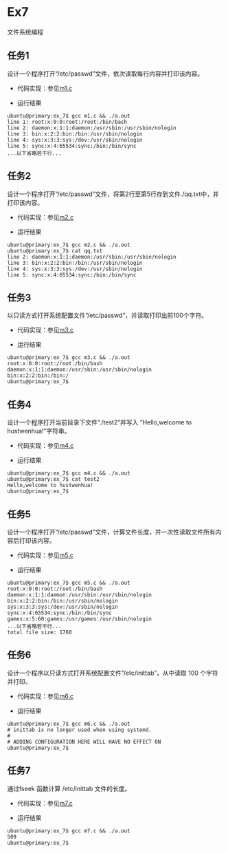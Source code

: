 # Ex7

文件系统编程

## 任务1

设计一个程序打开“/etc/passwd”文件，依次读取每行内容并打印该内容。

* 代码实现：参见[m1.c](m1.c)

* 运行结果

```log
ubuntu@primary:ex_7$ gcc m1.c && ./a.out 
line 1: root:x:0:0:root:/root:/bin/bash
line 2: daemon:x:1:1:daemon:/usr/sbin:/usr/sbin/nologin
line 3: bin:x:2:2:bin:/bin:/usr/sbin/nologin
line 4: sys:x:3:3:sys:/dev:/usr/sbin/nologin
line 5: sync:x:4:65534:sync:/bin:/bin/sync
...以下省略若干行...
```

## 任务2

设计一个程序打开“/etc/passwd”文件，将第2行至第5行存到文件./qq.txt中，并打印该内容。

* 代码实现：参见[m2.c](m2.c)

* 运行结果

```log
ubuntu@primary:ex_7$ gcc m2.c && ./a.out 
ubuntu@primary:ex_7$ cat qq.txt 
line 2: daemon:x:1:1:daemon:/usr/sbin:/usr/sbin/nologin
line 3: bin:x:2:2:bin:/bin:/usr/sbin/nologin
line 4: sys:x:3:3:sys:/dev:/usr/sbin/nologin
line 5: sync:x:4:65534:sync:/bin:/bin/sync
```

## 任务3

以只读方式打开系统配置文件“/etc/passwd”，并读取打印出前100个字符。

* 代码实现：参见[m3.c](m3.c)

* 运行结果

```log
ubuntu@primary:ex_7$ gcc m3.c && ./a.out 
root:x:0:0:root:/root:/bin/bash
daemon:x:1:1:daemon:/usr/sbin:/usr/sbin/nologin
bin:x:2:2:bin:/bin:/
ubuntu@primary:ex_7$ 
```

## 任务4

设计一个程序打开当前目录下文件“./test2”并写入 “Hello,welcome to hustwenhua!”字符串。

* 代码实现：参见[m4.c](m4.c)

* 运行结果

```log
ubuntu@primary:ex_7$ gcc m4.c && ./a.out 
ubuntu@primary:ex_7$ cat test2 
Hello,welcome to hustwenhua!
ubuntu@primary:ex_7$
```

## 任务5

设计一个程序打开“/etc/passwd”文件，计算文件长度，并一次性读取文件所有内容后打印该内容。

* 代码实现：参见[m5.c](m5.c)

* 运行结果

```log
ubuntu@primary:ex_7$ gcc m5.c && ./a.out 
root:x:0:0:root:/root:/bin/bash
daemon:x:1:1:daemon:/usr/sbin:/usr/sbin/nologin
bin:x:2:2:bin:/bin:/usr/sbin/nologin
sys:x:3:3:sys:/dev:/usr/sbin/nologin
sync:x:4:65534:sync:/bin:/bin/sync
games:x:5:60:games:/usr/games:/usr/sbin/nologin
...以下省略若干行...
total file size: 1760
```

## 任务6

设计一个程序以只读方式打开系统配置文件“/etc/inittab”，从中读取 100 个宇符并打印。

* 代码实现：参见[m6.c](m6.c)

* 运行结果

```log
ubuntu@primary:ex_7$ gcc m6.c && ./a.out 
# inittab is no longer used when using systemd.
#
# ADDING CONFIGURATION HERE WILL HAVE NO EFFECT ON
ubuntu@primary:ex_7$ 
```

## 任务7

通过fseek 函数计算 /etc/inittab 文件的长度。

* 代码实现：参见[m7.c](m7.c)

* 运行结果

```log
ubuntu@primary:ex_7$ gcc m7.c && ./a.out 
509
ubuntu@primary:ex_7$ 
```
